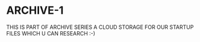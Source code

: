 # ARCHIVE-1
THIS IS PART OF ARCHIVE SERIES A CLOUD STORAGE FOR OUR STARTUP FILES WHICH U CAN RESEARCH :-) 


